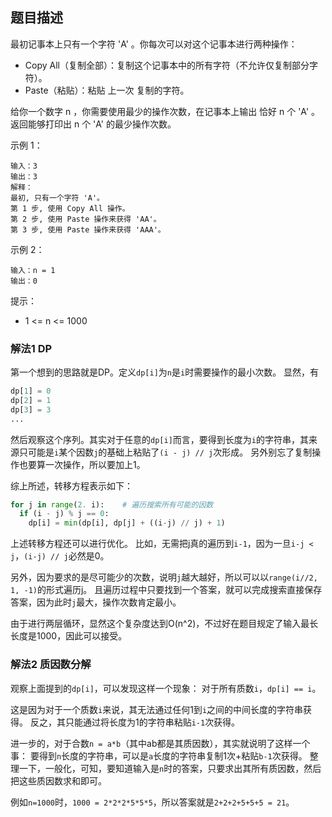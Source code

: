 ## 题目描述
最初记事本上只有一个字符 'A' 。你每次可以对这个记事本进行两种操作：

- Copy All（复制全部）：复制这个记事本中的所有字符（不允许仅复制部分字符）。
- Paste（粘贴）：粘贴 上一次 复制的字符。

给你一个数字 n ，你需要使用最少的操作次数，在记事本上输出 恰好 n 个 'A' 。返回能够打印出 n 个 'A' 的最少操作次数。

示例 1：
```
输入：3
输出：3
解释：
最初, 只有一个字符 'A'。
第 1 步, 使用 Copy All 操作。
第 2 步, 使用 Paste 操作来获得 'AA'。
第 3 步, 使用 Paste 操作来获得 'AAA'。
```
示例 2：
```
输入：n = 1
输出：0
```

提示：
- 1 <= n <= 1000

### 解法1 DP
第一个想到的思路就是DP。定义`dp[i]`为`n`是`i`时需要操作的最小次数。
显然，有
```python
dp[1] = 0
dp[2] = 1
dp[3] = 3
...
```
然后观察这个序列。其实对于任意的`dp[i]`而言，要得到长度为`i`的字符串，其来源只可能是`i`某个因数`j`的基础上粘贴了`(i - j) // j`次形成。
另外别忘了复制操作也要算一次操作，所以要加上1。

综上所述，转移方程表示如下：
```python
for j in range(2. i):    # 遍历搜索所有可能的因数
  if (i - j) % j == 0:
    dp[i] = min(dp[i], dp[j] + ((i-j) // j) + 1)
```
上述转移方程还可以进行优化。
比如，无需把j真的遍历到`i-1`，因为一旦`i-j < j`，`(i-j) // j`必然是0。

另外，因为要求的是尽可能少的次数，说明`j`越大越好，所以可以以`range(i//2, 1, -1)`的形式遍历j。
且遍历过程中只要找到一个答案，就可以完成搜索直接保存答案，因为此时`j`最大，操作次数肯定最小。

由于进行两层循环，显然这个复杂度达到O(n^2)，不过好在题目规定了输入最长长度是1000，因此可以接受。

### 解法2 质因数分解
观察上面提到的`dp[i]`，可以发现这样一个现象：
对于所有质数`i`，`dp[i] == i`。

这是因为对于一个质数`i`来说，其无法通过任何1到`i`之间的中间长度的字符串获得。
反之，其只能通过将长度为1的字符串粘贴`i-1`次获得。

进一步的，对于合数`n = a*b`（其中ab都是其质因数），其实就说明了这样一个事：
要得到`n`长度的字符串，可以是`a`长度的字符串复制1次+粘贴`b-1`次获得。
整理一下，一般化，可知，要知道输入是`n`时的答案，只要求出其所有质因数，然后把这些质因数求和即可。

例如`n=1000`时，`1000 = 2*2*2*5*5*5`，所以答案就是`2+2+2+5+5+5 = 21`。